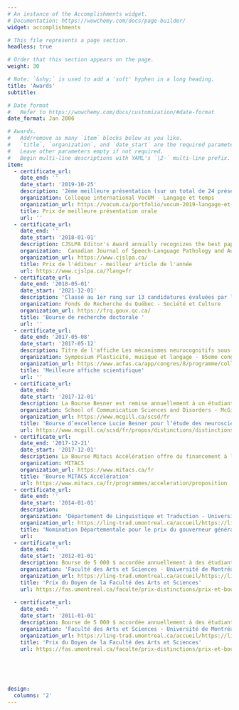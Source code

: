 ```yaml
---
# An instance of the Accomplishments widget.
# Documentation: https://wowchemy.com/docs/page-builder/
widget: accomplishments

# This file represents a page section.
headless: true

# Order that this section appears on the page.
weight: 30

# Note: `&shy;` is used to add a 'soft' hyphen in a long heading.
title: 'Awards'
subtitle:

# Date format
#   Refer to https://wowchemy.com/docs/customization/#date-format
date_format: Jan 2006

# Awards.
#   Add/remove as many `item` blocks below as you like.
#   `title`, `organization`, and `date_start` are the required parameters.
#   Leave other parameters empty if not required.
#   Begin multi-line descriptions with YAML's `|2-` multi-line prefix.
item:
  - certificate_url: 
    date_end: ''
    date_start: '2019-10-25'
    description: '2ème meilleure présentation (sur un total de 24 présentations)'
    organization: Colloque international VocUM - Langage et temps
    organization_url: https://vocum.ca/portfolio/vocum-2019-langage-et-temps/
    title: Prix de meilleure présentation orale
    url: ''
  - certificate_url:
    date_end: ''
    date_start: '2018-01-01'
    description: CJSLPA Editor's Award annually recognizes the best paper published in the Canadian Journal of Speech-Language Pathology and Audiology. 
    organization:  Canadian Journal of Speech-Language Pathology and Audiology.
    organization_url: https://www.cjslpa.ca/
    title: Prix de l'éditeur - meilleur article de l'année
    url: https://www.cjslpa.ca/?lang=fr
  - certificate_url: 
    date_end: '2018-05-01'
    date_start: '2021-12-01'
    description: 'Classé au 1er rang sur 13 candidatures évaluées par le comité d’évaluation 11B - Linguistique / Traduction'
    organization: Fonds de Recherche du Québec - Société et Culture
    organization_url: https://frq.gouv.qc.ca/
    title: 'Bourse de recherche doctorale '
    url: ''
  - certificate_url: 
    date_end: '2017-05-08'
    date_start: '2017-05-12'
    description: Titre de l'affiche Les mécanismes neurocognitifs sous-jacents aux aspects de sémantique logique du traitement de la phrase - une étude en potentiels évoqués (PE) sur la vérification des conditions de vérité
    organization: Symposium Plasticité, musique et langage - 85eme congres de l'ACFAS 
    organization_url: https://www.acfas.ca/app/congres/8/programme/colloques/6732
    title: 'Meilleure affiche scientifique'
    url: ''
  - certificate_url: 
    date_end: ''
    date_start: '2017-12-01'
    description: La Bourse Besner est remise annuellement à un étudiant ou une étudiante à la maîtrise ou au doctorat à l'ÉSCH qui mène des recherches en neurosciences de la communication humaine et qui font avancer la connaissance des relations entre le langage, la communication et le cerveau humain
    organization: School of Communication Sciences and Disorders - McGill University
    organization_url: https://www.mcgill.ca/scsd/fr 
    title: 'Bourse d’excellence Lucie Besner pour l’étude des neurosciences de la communication humaine'
    url: https://www.mcgill.ca/scsd/fr/propos/distinctions/distinctions-etudiantes/bourse-de-recherche-pour-letude-des-neurosciences-de-la-communication-humaine-lucie-besner
  - certificate_url: 
    date_end: '2017-12-21'
    date_start: '2017-12-01'
    description: La Bourse Mitacs Accélération offre du financement à long terme et une option de stage pour les étudiants à la maîtrise et au doctorat. Les candidats retenus ont aussi accès à du perfectionnement professionnel qui les aide à assurer le succès du projet et à acquérir des compétences professionnelles convoitées.
    organization: MITACS
    organization_url: https://www.mitacs.ca/fr
    title: 'Bourse MITACS Accélération'
    url: https://www.mitacs.ca/fr/programmes/acceleration/proposition 
  - certificate_url: 
    date_end: ''
    date_start: '2014-01-01'
    description: 
    organization: 'Département de Linguistique et Traduction - Université de Montréal'
    organization_url: https://ling-trad.umontreal.ca/accueil/https://ling-trad.umontreal.ca/accueil/
    title: 'Nomination Départementale pour le prix du gouverneur général'
    url:
  - certificate_url: 
    date_end: ''
    date_start: '2012-01-01'
    description: Bourse de 5 000 $ accordée annuellement à des étudiantes et des étudiants de première ou de deuxième année qui ont su se démarquer au cours de leurs études à la Faculté des arts et des sciences.
    organization: 'Faculté des Arts et Sciences - Université de Montréal'
    organization_url: https://ling-trad.umontreal.ca/accueil/https://ling-trad.umontreal.ca/accueil/
    title: 'Prix du Doyen de la Faculté des Arts et Sciences'
    url: https://fas.umontreal.ca/faculte/prix-distinctions/prix-et-bourses-des-etudiants/2012/#c61731
    
  - certificate_url: 
    date_end: ''
    date_start: '2011-01-01'
    description: Bourse de 5 000 $ accordée annuellement à des étudiantes et des étudiants de première ou de deuxième année qui ont su se démarquer au cours de leurs études à la Faculté des arts et des sciences.
    organization: 'Faculté des Arts et Sciences - Université de Montréal'
    organization_url: https://ling-trad.umontreal.ca/accueil/https://ling-trad.umontreal.ca/accueil/
    title: 'Prix du Doyen de la Faculté des Arts et Sciences'
    url: https://fas.umontreal.ca/faculte/prix-distinctions/prix-et-bourses-des-etudiants/2011/#c61731
    
    
    
    
    
design:
  columns: '2'
---
```

